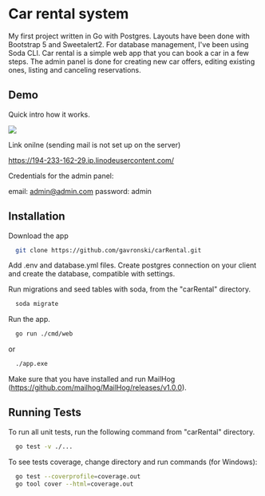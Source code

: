 
# Car rental system

My first project written in Go with Postgres. Layouts have been done with Bootstrap 5 and Sweetalert2. For database management, I've been using Soda CLI. Car rental is a simple web app that you can book a car in a few steps. The admin panel is done for creating new car offers, editing existing ones, listing and canceling reservations.


## Demo

Quick intro how it works.

![](https://github.com/gavronski/carRental/blob/main/intro-movie/carrental.gif)

Link onilne (sending mail is not set up on the server)

https://194-233-162-29.ip.linodeusercontent.com/

Credentials for the admin panel: 

email: admin@admin.com 
password: admin


## Installation

Download the app 

```bash
  git clone https://github.com/gavronski/carRental.git
```
Add .env and database.yml files. Create postgres connection on your client and create the database, compatible with settings.

Run migrations and seed tables with soda, from the "carRental" directory.

```bash
  soda migrate
```

Run the app. 
```bash
  go run ./cmd/web
```
or 

```bash
  ./app.exe
```
Make sure that you have installed and run MailHog (https://github.com/mailhog/MailHog/releases/v1.0.0).

## Running Tests

To run all unit tests, run the following command from "carRental" directory.

```bash
  go test -v ./...
```

To see tests coverage, change directory and run commands (for Windows):

```bash
  go test --coverprofile=coverage.out
  go tool cover --html=coverage.out
```

